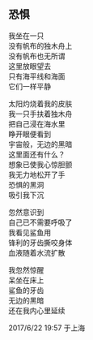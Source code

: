 ## 恐惧

我坐在一只<br>
没有帆布的独木舟上<br>
没有帆布也无所谓<br>
这里放眼望去<br>
只有海平线和海面<br>
它们一样平静<br>

太阳灼烧着我的皮肤<br>
我一只手扶着独木舟<br>
把自己浸在海水里<br>
睁开眼便看到<br>
宇宙般，无边的黑暗<br>
这里面还有什么？<br>
想象已使我心惊胆颤<br>
我无力地松开了手<br>
恐惧的黑洞<br>
吸引我下沉<br>

忽然意识到<br>
自己已不需要呼吸了<br>
我看见鲨鱼用<br>
锋利的牙齿撕咬身体<br>
血液随着水流扩散<br>

我忽然惊醒<br>
呆坐在床上<br>
鲨鱼的牙齿<br>
无边的黑暗<br>
还在我内心里延续<br>

2017/6/22 19:57 于上海<br>